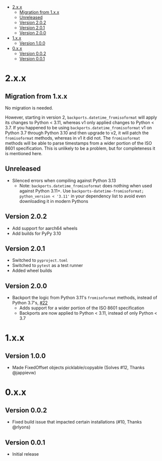 <!-- Generated with "Markdown T​O​C" extension for Visual Studio Code -->
<!-- TOC anchorMode:github.com -->

- [2.x.x](#2xx)
  - [Migration from 1.x.x](#migration-from-1xx)
  - [Unreleased](#unreleased)
  - [Version 2.0.2](#version-202)
  - [Version 2.0.1](#version-201)
  - [Version 2.0.0](#version-200)
- [1.x.x](#1xx)
  - [Version 1.0.0](#version-100)
- [0.x.x](#0xx)
  - [Version 0.0.2](#version-002)
  - [Version 0.0.1](#version-001)


# 2.x.x

## Migration from 1.x.x

No migration is needed.

However, starting in version 2, `backports.datetime_fromisoformat` will apply its changes to Python < 3.11, whereas v1 only applied changes to Python < 3.7. If you happened to be using `backports.datetime_fromisoformat` v1 on Python 3.7 through Python 3.10 and then upgrade to v2, it will patch the `fromisoformat` methods, whereas in v1 it did not. The `fromisoformat` methods will be able to parse timestamps from a wider portion of the ISO 8601 specification. This is unlikely to be a problem, but for completeness it is mentioned here.

## Unreleased

* Silenced errors when compiling against Python 3.13
  * Note: `backports.datetime_fromisoformat` does nothing when used against Python 3.11+. Use `backports-datetime-fromisoformat; python_version < '3.11'` in your dependency list to avoid even downloading it in modern Pythons

## Version 2.0.2

* Add support for aarch64 wheels
* Add builds for PyPy 3.10

## Version 2.0.1

* Switched to `pyproject.toml`
* Switched to `pytest` as a test runner
* Added wheel builds

## Version 2.0.0

* Backport the logic from Python 3.11's `fromisoformat` methods, instead of Python 3.7's, [#22](https://github.com/movermeyer/backports.datetime_fromisoformat/pull/22)
  * Adds support for a wider portion of the ISO 8601 specification
  * Backports are now applied to Python < 3.11, instead of only Python < 3.7

# 1.x.x

## Version 1.0.0

* Made FixedOffset objects picklable/copyable (Solves #12, Thanks @jappievw)

# 0.x.x

## Version 0.0.2

* Fixed build issue that impacted certain installations (#10, Thanks @rlyons)

## Version 0.0.1

* Initial release
